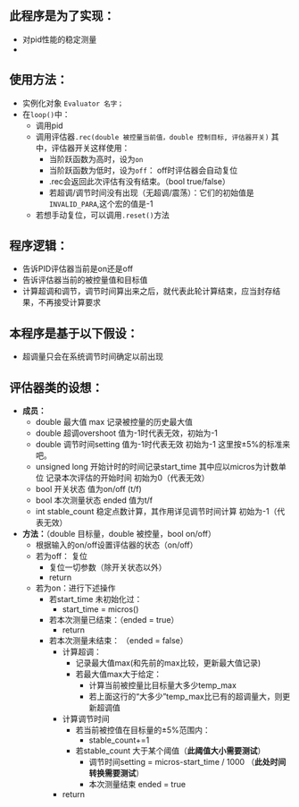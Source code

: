 <!--
 * @Author: Runze Yuan 1959180242@qq.com
 * @Date: 2022-11-14 18:59:05
 * @LastEditors: Runze Yuan 1959180242@qq.com
 * @LastEditTime: 2022-11-16 19:28:29
 * @FilePath: \RS_AS2\Tools\PID_Evaluate\README.md
 * @Description: 
 * 
 * Copyright (c) 2022 by Runze Yuan 1959180242@qq.com, All Rights Reserved. 
-->
## 此程序是为了实现：
- 对pid性能的稳定测量
- 
## 使用方法：
- 实例化对象 `Evaluator 名字；`
- 在`loop()`中：
  - 调用pid
  - 调用评估器`.rec(double 被控量当前值，double 控制目标, 评估器开关)` 其中，评估器开关这样使用：
    - 当阶跃函数为高时，设为`on`
    - 当阶跃函数为低时，设为`off`： off时评估器会自动复位
    - .rec会返回此次评估有没有结束。（bool true/false）
    - 若超调/调节时间没有出现（无超调/震荡）：它们的初始值是`INVALID_PARA`,这个宏的值是-1 
  - 若想手动复位，可以调用`.reset()`方法
## 程序逻辑：
- 告诉PID评估器当前是on还是off
- 告诉评估器当前的被控量值和目标值
- 计算超调和调节，调节时间算出来之后，就代表此轮计算结束，应当封存结果，不再接受计算要求

## 本程序是基于以下假设：
- 超调量只会在系统调节时间确定以前出现

## 评估器类的设想：
- **成员：**
  - double 最大值 max 记录被控量的历史最大值
  - double 超调overshoot 值为-1时代表无效，初始为-1
  - double 调节时间setting 值为-1时代表无效 初始为-1 这里按±5%的标准来吧。
  - unsigned long 开始计时的时间记录start_time 其中应以micros为计数单位 记录本次评估的开始时间 初始为0（代表无效）
  - bool 开关状态 值为on/off (t/f)
  - bool 本次测量状态 ended 值为t/f
  - int stable_count 稳定点数计算，其作用详见调节时间计算 初始为-1（代表无效）   
- **方法：**（double 目标量，double 被控量，bool on/off）
  - 根据输入的on/off设置评估器的状态（on/off）
  - 若为off： 复位
    - 复位一切参数（除开关状态以外）
    - return
  - 若为on：进行下述操作
    - 若start_time 未初始化过：
      - start_time = micros()
    - 若本次测量已结束：（ended = true）
      - return
    - 若本次测量未结束： （ended = false）
      - 计算超调：
        - 记录最大值max(和先前的max比较，更新最大值记录)
        - 若最大值max大于给定：
          - 计算当前被控量比目标量大多少temp_max
          - 若上面这行的“大多少”temp_max比已有的超调量大，则更新超调值
      - 计算调节时间
        - 若当前被控值在目标量的±5%范围内：
          - stable_count+=1
        - 若stable_count 大于某个阈值（**此阈值大小需要测试**） 
          - 调节时间setting = micros-start_time / 1000 （**此处时间转换需要测试**）
          - 本次测量结束 ended = true
      - return

